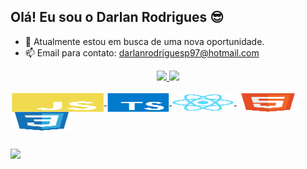 ## Olá! Eu sou o Darlan Rodrigues 😎


- 🔭 Atualmente estou em busca de uma nova oportunidade.
- 📫 Email para contato: darlanrodriguesp97@hotmail.com

<div align="center">
  <a href="https://https://github.com/DarlanRP">
  <img height="180em" src="https://github-readme-stats.vercel.app/api?username=DarlanRP&show_icons=true&theme=dark&include_all_commits=true&count_private=true"/>
  <img height="180em" src="https://github-readme-stats.vercel.app/api/top-langs/?username=DarlanRP&layout=compact&langs_count=7&theme=dark"/>
 </div>
  
  <div style="display: inline_block"><br>
  <img align="center" alt="Rafa-Js" height="30" width="150" src="https://raw.githubusercontent.com/devicons/devicon/master/icons/javascript/javascript-plain.svg">
  <img align="center" alt="Rafa-Ts" height="30" width="100" src="https://raw.githubusercontent.com/devicons/devicon/master/icons/typescript/typescript-plain.svg">
  <img align="center" alt="Rafa-React" height="30" width="100" src="https://raw.githubusercontent.com/devicons/devicon/master/icons/react/react-original.svg">
  <img align="center" alt="Rafa-HTML" height="30" width="100" src="https://raw.githubusercontent.com/devicons/devicon/master/icons/html5/html5-original.svg">
  <img align="center" alt="Rafa-CSS" height="30" width="100" src="https://raw.githubusercontent.com/devicons/devicon/master/icons/css3/css3-original.svg">
</div>
  
  ##
  
  <div>
    <a href="https://www.linkedin.com/in/darlan-rodrigues-82baaa16a" target="_blank"><img src="https://img.shields.io/badge/-LinkedIn-%230077B5?style=for-the-badge&logo=linkedin&logoColor=white" target="_blank"></a> 
  </div>
